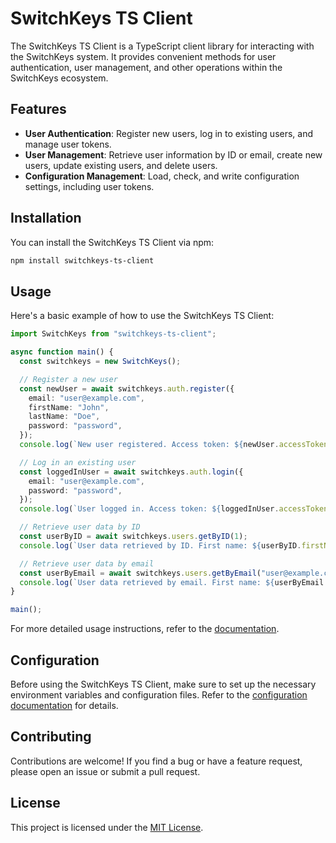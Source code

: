 # SwitchKeys TS Client

The SwitchKeys TS Client is a TypeScript client library for interacting with the SwitchKeys system. It provides convenient methods for user authentication, user management, and other operations within the SwitchKeys ecosystem.

## Features

- **User Authentication**: Register new users, log in to existing users, and manage user tokens.
- **User Management**: Retrieve user information by ID or email, create new users, update existing users, and delete users.
- **Configuration Management**: Load, check, and write configuration settings, including user tokens.

## Installation

You can install the SwitchKeys TS Client via npm:

```bash
npm install switchkeys-ts-client
```

## Usage

Here's a basic example of how to use the SwitchKeys TS Client:

```typescript
import SwitchKeys from "switchkeys-ts-client";

async function main() {
  const switchkeys = new SwitchKeys();

  // Register a new user
  const newUser = await switchkeys.auth.register({
    email: "user@example.com",
    firstName: "John",
    lastName: "Doe",
    password: "password",
  });
  console.log(`New user registered. Access token: ${newUser.accessToken}`);

  // Log in an existing user
  const loggedInUser = await switchkeys.auth.login({
    email: "user@example.com",
    password: "password",
  });
  console.log(`User logged in. Access token: ${loggedInUser.accessToken}`);

  // Retrieve user data by ID
  const userByID = await switchkeys.users.getByID(1);
  console.log(`User data retrieved by ID. First name: ${userByID.firstName}`);

  // Retrieve user data by email
  const userByEmail = await switchkeys.users.getByEmail("user@example.com");
  console.log(`User data retrieved by email. First name: ${userByEmail.firstName}`);
}

main();
```

For more detailed usage instructions, refer to the [documentation](link-to-docs).

## Configuration

Before using the SwitchKeys TS Client, make sure to set up the necessary environment variables and configuration files. Refer to the [configuration documentation](link-to-config-docs) for details.

## Contributing

Contributions are welcome! If you find a bug or have a feature request, please open an issue or submit a pull request.

## License

This project is licensed under the [MIT License](link-to-license).
